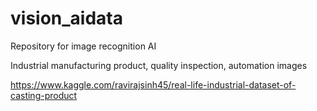 # vision_aidata
Repository for image recognition AI 

Industrial manufacturing product, quality inspection, automation images

https://www.kaggle.com/ravirajsinh45/real-life-industrial-dataset-of-casting-product
